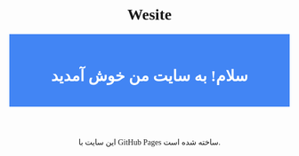 # Wesite
<!DOCTYPE html>
  <html>
  <head>
      <title>خوش آمدید | Alireza.ir</title>
      <style>
          body { font-family: Tahoma; text-align: center; }
          header { background: #4285F4; color: white; padding: 20px; }
      </style>
  </head>
  <body>
      <header>
          <h1>سلام! به سایت من خوش آمدید</h1>
      </header>
      <p>این سایت با GitHub Pages ساخته شده است.</p>
  </body>
  </html>
